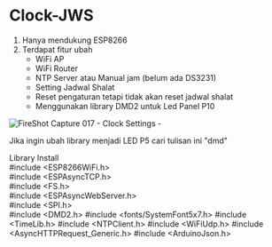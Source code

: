 # Clock-JWS
1. Hanya mendukung ESP8266
2. Terdapat fitur ubah
   - WiFi AP
   - WiFi Router
   - NTP Server atau Manual jam (belum ada DS3231)
   - Setting Jadwal Shalat
   - Reset pengaturan tetapi tidak akan reset jadwal shalat
   - Menggunakan library DMD2 untuk Led Panel P10

![FireShot Capture 017 - Clock Settings - ](https://github.com/user-attachments/assets/2734b417-cee4-48ce-92a8-4ceb51c417c0)

Jika ingin ubah library menjadi LED P5 cari tulisan ini "dmd"

Library Install </br>
#include <ESP8266WiFi.h> </br>
#include <ESPAsyncTCP.h> </br>
#include <FS.h> </br>
#include <ESPAsyncWebServer.h> </br>
#include <SPI.h> </br>
#include <DMD2.h>
#include <fonts/SystemFont5x7.h>
#include <TimeLib.h>
#include <NTPClient.h>
#include <WiFiUdp.h>
#include <AsyncHTTPRequest_Generic.h>
#include <ArduinoJson.h>
